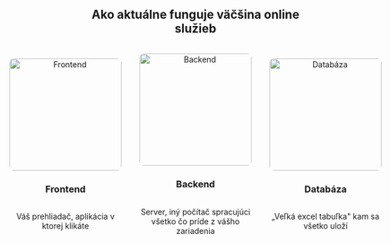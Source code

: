 <section style="text-align: center; padding: 2rem;">
  <h1>Ako aktuálne funguje väčšina online služieb</h1>
  <div style="display: flex; justify-content: center; align-items: center; gap: 2rem; margin-top: 2rem;">
    <!-- Frontend -->
    <div style="display: flex; flex-direction: column; align-items: center;">
      <img src="/web2/fe.png" alt="Frontend" style="width: 200px; border-radius: 8px;">
      <h3>Frontend</h3>
      <p>Váš prehliadač, aplikácia v ktorej klikáte</p>
    </div>
    <!-- Backend -->
    <div style="display: flex; flex-direction: column; align-items: center;">
      <img src="/web2/be.png" alt="Backend" style="width: 200px; border-radius: 8px;">
      <h3>Backend</h3>
      <p>Server, iný počítač spracujúci všetko čo príde z vášho zariadenia</p>
    </div>
    <!-- Databáza -->
    <div style="display: flex; flex-direction: column; align-items: center;">
      <img src="/web2/db.png" alt="Databáza" style="width: 200px; border-radius: 8px;">
      <h3>Databáza</h3>
      <p>„Veľká excel tabuľka" kam sa všetko uloží</p>
    </div>
  </div>
</section>
